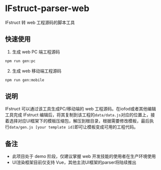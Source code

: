 # IFstruct-parser-web

IFstruct 转 web 工程源码的脚本工具

## 快速使用

1. 生成 web PC 端工程源码

```bash
npm run gen:pc
```

2. 生成 web 移动端工程源码

```bash
npm run gen:mobile
```

## 说明

IFstruct 可以通过该工具生成PC/移动端的 web 工程源码。在iofod或者其他编辑工具完成 IFstruct 编辑后，将其复制到该工程的`data/data.js`对应的位置上，接着选择对应UI框架下的模板压缩包，解压到根目录，根据需要修改模板，最后执行`data/gen.js [your template id]`即可让模板变成可用的工程代码。

## 备注

* 此项目处于 demo 阶段，仅建议掌握 web 开发技能的使用者在生产环境使用
* UI渲染框架目前仅支持 Vue，其他主流UI框架的parser将陆续推出

